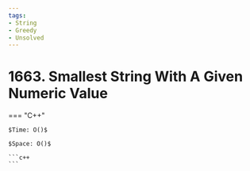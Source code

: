 ```yaml
---
tags:
- String
- Greedy
- Unsolved
---
```



# 1663. Smallest String With A Given Numeric Value

=== "C++"

    $Time: O()$

    $Space: O()$

    ```c++
    ```